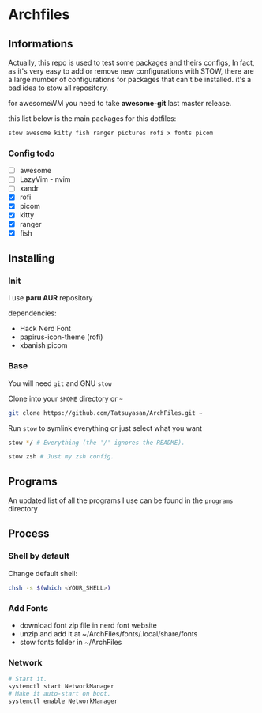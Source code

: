 # Archfiles

## Informations

Actually, this repo is used to test some packages and theirs configs, 
In fact, as it's very easy to add or remove new configurations with STOW, 
there are a large number of configurations for packages that can't be installed.
it's a bad idea to stow all repository.

for awesomeWM you need to take **awesome-git** last master release.

this list below is the main packages for this dotfiles:

```bash
stow awesome kitty fish ranger pictures rofi x fonts picom  
```
### Config todo

- [ ] awesome
- [ ] LazyVim - nvim
- [ ] xandr
- [x] rofi
- [x] picom
- [x] kitty
- [x] ranger
- [x] fish

## Installing

### Init
I use **paru AUR** repository

dependencies:
 - Hack Nerd Font
 - papirus-icon-theme (rofi)
 - xbanish
 picom

### Base

You will need `git` and GNU `stow`

Clone into your `$HOME` directory or `~`

```bash
git clone https://github.com/Tatsuyasan/ArchFiles.git ~
```

Run `stow` to symlink everything or just select what you want

```bash
stow */ # Everything (the '/' ignores the README).
```

```bash
stow zsh # Just my zsh config.
```

## Programs

An updated list of all the programs I use can be found in the `programs` directory

## Process

### Shell by default
Change default shell:
```bash
chsh -s $(which <YOUR_SHELL>)
```

### Add Fonts
- download font zip file in nerd font website
- unzip and add it at ~/ArchFiles/fonts/.local/share/fonts
- stow fonts folder in ~/ArchFiles

### Network
```bash
# Start it.
systemctl start NetworkManager
# Make it auto-start on boot.
systemctl enable NetworkManager
```
